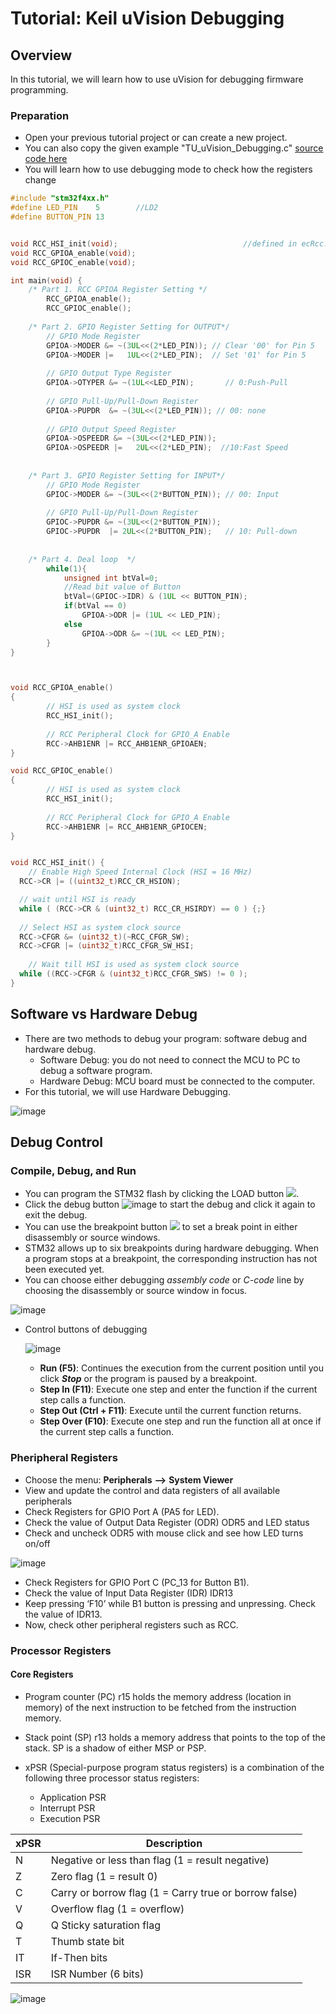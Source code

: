 # Tutorial: Keil uVision Debugging

## Overview

In this tutorial, we will learn how to use uVision for debugging firmware programming. 



### Preparation

- Open your previous tutorial project or can create a new project. 
- You can also copy the given example "TU_uVision_Debugging.c" [source code here](https://github.com/ykkimhgu/EC-student/tree/main/tutorial/tutorial-student)
- You will learn how to use debugging mode to check how the registers change

```c++
#include "stm32f4xx.h"
#define LED_PIN    5		//LD2
#define BUTTON_PIN 13


void RCC_HSI_init(void);   							//defined in ecRcc.h
void RCC_GPIOA_enable(void);
void RCC_GPIOC_enable(void);

int main(void) {	
	/* Part 1. RCC GPIOA Register Setting */
		RCC_GPIOA_enable();
		RCC_GPIOC_enable();
		
	/* Part 2. GPIO Register Setting for OUTPUT*/			
		// GPIO Mode Register
		GPIOA->MODER &= ~(3UL<<(2*LED_PIN)); // Clear '00' for Pin 5
		GPIOA->MODER |=   1UL<<(2*LED_PIN);  // Set '01' for Pin 5
		
		// GPIO Output Type Register  
		GPIOA->OTYPER &= ~(1UL<<LED_PIN);   	// 0:Push-Pull   
		
		// GPIO Pull-Up/Pull-Down Register 
		GPIOA->PUPDR  &= ~(3UL<<(2*LED_PIN)); // 00: none
		
		// GPIO Output Speed Register 
		GPIOA->OSPEEDR &= ~(3UL<<(2*LED_PIN));
		GPIOA->OSPEEDR |=   2UL<<(2*LED_PIN);  //10:Fast Speed
	
	
	/* Part 3. GPIO Register Setting for INPUT*/			
		// GPIO Mode Register
		GPIOC->MODER &= ~(3UL<<(2*BUTTON_PIN)); // 00: Input	 		
   
		// GPIO Pull-Up/Pull-Down Register 
		GPIOC->PUPDR &= ~(3UL<<(2*BUTTON_PIN)); 
		GPIOC->PUPDR  |= 2UL<<(2*BUTTON_PIN); 	// 10: Pull-down		    
	 
	 
	/* Part 4. Deal loop  */	
		while(1){
			unsigned int btVal=0;
			//Read bit value of Button
			btVal=(GPIOC->IDR) & (1UL << BUTTON_PIN);	
			if(btVal == 0)
				GPIOA->ODR |= (1UL << LED_PIN);	 		
			else
				GPIOA->ODR &= ~(1UL << LED_PIN); 
		}
}



void RCC_GPIOA_enable()
{
		// HSI is used as system clock         
		RCC_HSI_init();	
	
		// RCC Peripheral Clock for GPIO_A Enable 
		RCC->AHB1ENR |= RCC_AHB1ENR_GPIOAEN;
}

void RCC_GPIOC_enable()
{
		// HSI is used as system clock         
		RCC_HSI_init();	
	
		// RCC Peripheral Clock for GPIO_A Enable 
		RCC->AHB1ENR |= RCC_AHB1ENR_GPIOCEN;
}


void RCC_HSI_init() {
	// Enable High Speed Internal Clock (HSI = 16 MHz)
  RCC->CR |= ((uint32_t)RCC_CR_HSION);

  // wait until HSI is ready
  while ( (RCC->CR & (uint32_t) RCC_CR_HSIRDY) == 0 ) {;}
	
  // Select HSI as system clock source 
  RCC->CFGR &= (uint32_t)(~RCC_CFGR_SW); 									
  RCC->CFGR |= (uint32_t)RCC_CFGR_SW_HSI; 				
			
	// Wait till HSI is used as system clock source
  while ((RCC->CFGR & (uint32_t)RCC_CFGR_SWS) != 0 ); 
}
```



## Software vs Hardware Debug

- There are two methods to debug your program: software debug and hardware debug. 
  - Software Debug: you do not need to connect the MCU to PC to debug a software program. 
  - Hardware Debug: MCU board must be connected to the computer.
- For this tutorial, we will use Hardware Debugging.

![image](https://user-images.githubusercontent.com/91526930/192132991-0ab53fe9-3f23-4af1-85fb-b153fc5eb425.png)





## Debug Control

### Compile, Debug, and Run

- You can program the STM32 flash by clicking the LOAD button ![](https://user-images.githubusercontent.com/91526930/192132617-1cf8ef6c-f6cb-4be8-b35c-d5748253eb19.png). 
- Click the debug button ![image](https://user-images.githubusercontent.com/91526930/192132643-c8628ae6-4c0c-4e95-91b2-d881bbd85f3e.png) to start the debug and click it again to exit the debug. 
- You can use the breakpoint button ![](https://user-images.githubusercontent.com/91526930/192132654-5319d623-ed32-461e-b39c-b45709ce2033.png) to set a break point in either disassembly or source windows. 
- STM32 allows up to six breakpoints during hardware debugging. When a program stops at a breakpoint, the corresponding instruction has not been executed yet.
- You can choose either debugging *assembly code* or *C-code* line by choosing the disassembly or source window in focus.

![image](https://user-images.githubusercontent.com/91526930/192132687-f01c0e20-9e41-45ac-8f72-b9ddbd29dbc9.png)



- Control buttons of debugging

  ![image](https://user-images.githubusercontent.com/91526930/192132759-5ce23e5a-e89f-4864-ab21-64095b4608e0.png)

  - **Run (F5)**: Continues the execution from the current position until you click ***Stop*** or the program is paused by a breakpoint.
  - **Step In (F11)**: Execute one step and enter the function if the current step calls a function.
  - **Step Out (Ctrl + F11)**: Execute until the current function returns.
  - **Step Over (F10)**: Execute one step and run the function all at once if the current step calls a function.



### Pheripheral Registers

- Choose the menu: **Peripherals** **⟶** **System Viewer**
- View and update the control and data registers of all available peripherals
- Check Registers for GPIO Port A (PA5 for LED). 
- Check the value of Output Data Register (ODR) ODR5 and LED status
- Check and uncheck ODR5 with mouse click and see how LED turns on/off

![image](https://user-images.githubusercontent.com/91526930/192132973-52e62109-baf9-41e5-9bbb-ab235524a219.png)

- Check Registers for GPIO Port C (PC_13 for Button B1). 
- Check the value of Input Data Register (IDR) IDR13 
- Keep pressing ‘F10’ while B1 button is pressing and unpressing. Check the value of IDR13. 
- Now, check other peripheral registers such as RCC.



### Processor Registers

#### Core Registers

- Program counter (PC) r15 holds the memory address (location in memory) of the next  instruction to be fetched from the instruction memory.

- Stack point (SP) r13 holds a memory address that points to the top of the stack. SP is a shadow of either MSP or PSP. 
- xPSR  (Special-purpose program status registers) is a combination of the following three processor status registers:
  - Application PSR
  - Interrupt PSR
  - Execution PSR

| xPSR | Description                                            |
| ---- | ------------------------------------------------------ |
| N    | Negative or less than  flag (1 = result negative)      |
| Z    | Zero flag (1 = result 0)                               |
| C    | Carry or borrow flag (1 =  Carry true or borrow false) |
| V    | Overflow flag (1 =  overflow)                          |
| Q    | Q Sticky saturation flag                               |
| T    | Thumb state bit                                        |
| IT   | If-Then bits                                           |
| ISR  | ISR Number (6 bits)                                    |

![image](https://user-images.githubusercontent.com/91526930/192133259-eb544af9-3901-490c-bb51-7137134d97d7.png)